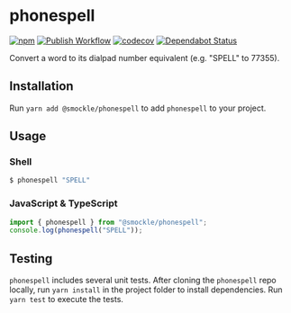 # phonespell

[![npm](https://img.shields.io/npm/v/@smockle/phonespell.svg)](https://www.npmjs.com/package/@smockle/phonespell)
[![Publish Workflow](https://github.com/smockle/phonespell/workflows/Publish/badge.svg)](https://github.com/smockle/phonespell/actions)
[![codecov](https://codecov.io/gh/smockle/phonespell/branch/master/graph/badge.svg)](https://codecov.io/gh/smockle/phonespell)
[![Dependabot Status](https://api.dependabot.com/badges/status?host=github&repo=smockle/phonespell)](https://dependabot.com)

Convert a word to its dialpad number equivalent (e.g. "SPELL" to 77355).

## Installation

Run `yarn add @smockle/phonespell` to add `phonespell` to your project.

## Usage

### Shell

```sh
$ phonespell "SPELL"
```

### JavaScript & TypeScript

```TypeScript
import { phonespell } from "@smockle/phonespell";
console.log(phonespell("SPELL"));
```

## Testing

`phonespell` includes several unit tests. After cloning the `phonespell` repo locally, run `yarn install` in the project folder to install dependencies. Run `yarn test` to execute the tests.